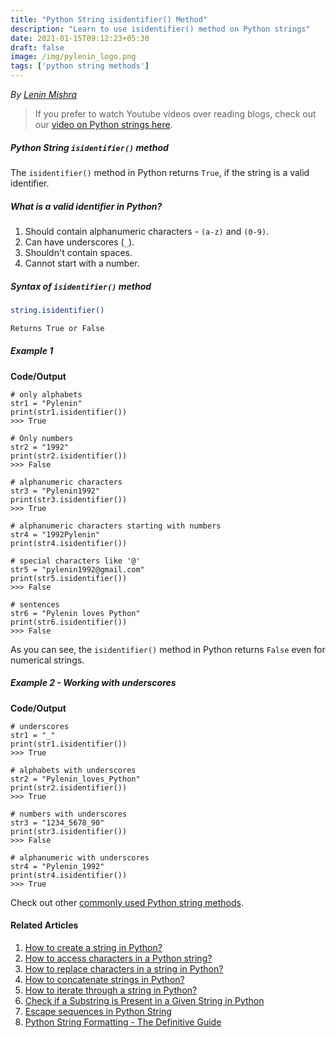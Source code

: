 ```yaml
---
title: "Python String isidentifier() Method"
description: "Learn to use isidentifier() method on Python strings"
date: 2021-01-15T09:12:23+05:30
draft: false
image: /img/pylenin_logo.png
tags: ['python string methods']
---
```

<div class="sharethis-inline-follow-buttons"></div>

*By [Lenin Mishra](https://www.pylenin.com/authors/#lenin-mishra)*

> If you prefer to watch Youtube videos over reading blogs, check out our [video on Python strings here](https://youtu.be/MXdNMo_f95I). 

##### Python String `isidentifier()` method

The `isidentifier()` method in Python returns `True`, if the string is a valid identifier.

##### What is a valid identifier in Python?

1. Should contain alphanumeric characters - `(a-z)` and `(0-9)`.
2. Can have underscores (`_`).
3. Shouldn't contain spaces.
4. Cannot start with a number.

##### Syntax of `isidentifier()` method

```bash
string.isidentifier()

Returns True or False
```

##### Example 1

**Code/Output**

```python3
# only alphabets
str1 = "Pylenin"
print(str1.isidentifier())
>>> True

# Only numbers
str2 = "1992"
print(str2.isidentifier())
>>> False

# alphanumeric characters
str3 = "Pylenin1992"
print(str3.isidentifier())
>>> True

# alphanumeric characters starting with numbers
str4 = "1992Pylenin"
print(str4.isidentifier())

# special characters like '@'
str5 = "pylenin1992@gmail.com"
print(str5.isidentifier())
>>> False

# sentences
str6 = "Pylenin loves Python"
print(str6.isidentifier())
>>> False
```

As you can see, the `isidentifier()` method in Python returns `False` even for numerical strings.

##### Example 2 - Working with underscores

**Code/Output**

```python3
# underscores
str1 = "_"
print(str1.isidentifier())
>>> True

# alphabets with underscores
str2 = "Pylenin_loves_Python"
print(str2.isidentifier())
>>> True

# numbers with underscores
str3 = "1234_5678_90"
print(str3.isidentifier())
>>> False

# alphanumeric with underscores
str4 = "Pylenin_1992"
print(str4.isidentifier())
>>> True
```

Check out other [commonly used Python string methods](https://www.pylenin.com/blogs/common-python-string-methods).

#### Related Articles

1. [How to create a string in Python?](https://www.pylenin.com/blogs/create-string-python/)
2. [How to access characters in a Python string?](https://www.pylenin.com/blogs/access-characters-in-string/)
3. [How to replace characters in a string in Python?](https://www.pylenin.com/blogs/replace-string-characters-python/)
4. [How to concatenate strings in Python?](https://www.pylenin.com/blogs/concatenate-strings-in-python/)
5. [How to iterate through a string in Python?](https://www.pylenin.com/blogs/iterating-through-python-string/)
6. [Check if a Substring is Present in a Given String in Python](https://www.pylenin.com/blogs/check-substring-in-a-string-python/)
7. [Escape sequences in Python String](https://www.pylenin.com/blogs/escape-sequences-python-string/)
8. [Python String Formatting - The Definitive Guide](https://www.pylenin.com/blogs/python-string-formatting/)
